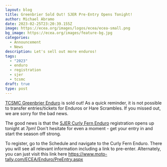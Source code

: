 ```yaml
---
layout: blog
title: Greenbrier Sold Out! SJER Pre-Entry Opens Tonight!
author: Michael Abramo
date: 2023-02-25T23:20:39.155Z
image: https://ecea.org/images/logos/ecea/ecea-small.png
bg_image: https://ecea.org/images/feature-bg.jpg
categories:
  - Announcement
  - News
description: Let's sell out more enduros!
tags:
  - "2023"
  - enduro
  - registration
  - sjer
  - tcsmc
draft: true
type: post
---
```

[TCSMC Greenbrier Enduro](/events/enduro/23-en-tcsmc) is sold out! As a quick reminder, it is not possible to transfer entries/tickets for Enduros or Hare Scrambles. If you missed out, we are sorry for the bad news.

The good news is that the [SJER Curly Fern Enduro](/events/enduro/23-en-sjer) registration opens up tonight at 7pm! Don't hesitate for even a moment - get your entry in and start the season off strong. 

To register, go to the Schedule and navigate to the Curly Fern Enduro. There you will see all relevant information including a link to pre-enter. Alternately, you can just visit this link here https://www.moto-tally.com/ECEA/Enduro/PreEntry.aspx